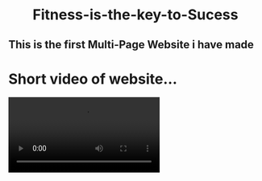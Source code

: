 <h1 align="center"> Fitness-is-the-key-to-Sucess</h1>
<h2 align="left">This is the first Multi-Page Website i have made</h2>
<h1 align="left">Short video of website...</h1>
<video src="https://user-images.githubusercontent.com/76841209/128588570-1b9cc5e5-0518-4e07-87f1-1d56dfcd824b.mp4" autoplays>

